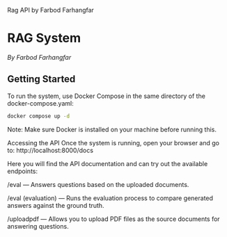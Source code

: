 Rag API by Farbod Farhangfar

# RAG System

_By Farbod Farhangfar_

## Getting Started

To run the system, use Docker Compose in the same directory of the docker-compose.yaml:

```bash
docker compose up -d
```

Note: Make sure Docker is installed on your machine before running this.

Accessing the API
Once the system is running, open your browser and go to:
http://localhost:8000/docs

Here you will find the API documentation and can try out the available endpoints:

/eval — Answers questions based on the uploaded documents.

/eval (evaluation) — Runs the evaluation process to compare generated answers against the ground truth.

/uploadpdf — Allows you to upload PDF files as the source documents for answering questions.
